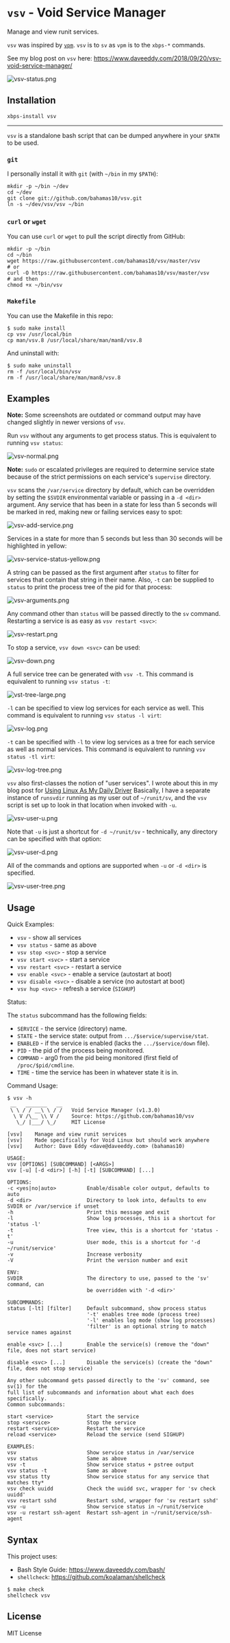 `vsv` - Void Service Manager
============================

Manage and view runit services.

`vsv` was inspired by [`vpm`](https://github.com/netzverweigerer/vpm).  `vsv` is
to `sv` as `vpm` is to the `xbps-*` commands.

See my blog post on `vsv` here: https://www.daveeddy.com/2018/09/20/vsv-void-service-manager/

![vsv-status.png](screenshots/vsv-status.png)

Installation
------------

    xbps-install vsv

---

`vsv` is a standalone bash script that can be dumped anywhere in your `$PATH`
to be used.

### `git`

I personally install it with `git` (with `~/bin` in my `$PATH`):

    mkdir -p ~/bin ~/dev
    cd ~/dev
    git clone git://github.com/bahamas10/vsv.git
    ln -s ~/dev/vsv/vsv ~/bin

### `curl` or `wget`

You can use `curl` or `wget` to pull the script directly from GitHub:

    mkdir -p ~/bin
    cd ~/bin
    wget https://raw.githubusercontent.com/bahamas10/vsv/master/vsv
    # or
    curl -O https://raw.githubusercontent.com/bahamas10/vsv/master/vsv
    # and then
    chmod +x ~/bin/vsv

### `Makefile`

You can use the Makefile in this repo:

    $ sudo make install
    cp vsv /usr/local/bin
    cp man/vsv.8 /usr/local/share/man/man8/vsv.8

And uninstall with:

    $ sudo make uninstall
    rm -f /usr/local/bin/vsv
    rm -f /usr/local/share/man/man8/vsv.8

Examples
--------

**Note:** Some screenshots are outdated or command output may have changed
slightly in newer versions of `vsv`.

Run `vsv` without any arguments to get process status.  This is equivalent to
running `vsv status`:

![vsv-normal.png](screenshots/vsv-normal.png)

**Note:** `sudo` or escalated privileges are required to determine service state
because of the strict permissions on each service's `supervise` directory.

`vsv` scans the `/var/service` directory by default, which can be overridden by
setting the `$SVDIR` environmental variable or passing in a `-d <dir>` argument.
Any service that has been in a state for less than 5 seconds will be marked
in red, making new or failing services easy to spot:

![vsv-add-service.png](screenshots/vsv-add-service.png)

Services in a state for more than 5 seconds but less than 30 seconds will be
highlighted in yellow:

![vsv-service-status-yellow.png](screenshots/vsv-service-status-yellow.png)

A string can be passed as the first argument after `status` to filter for
services that contain that string in their name.  Also, `-t` can be supplied to
`status` to print the process tree of the pid for that process:

![vsv-arguments.png](screenshots/vsv-arguments.png)

Any command other than `status` will be passed directly to the `sv` command.
Restarting a service is as easy as `vsv restart <svc>`:

![vsv-restart.png](screenshots/vsv-restart.png)

To stop a service, `vsv down <svc>` can be used:

![vsv-down.png](screenshots/vsv-down.png)

A full service tree can be generated with `vsv -t`.  This command is equivalent
to running `vsv status -t`:

![vst-tree-large.png](screenshots/vst-tree-large.png)

`-l` can be specified to view log services for each service as well.  This
command is equivalent to running `vsv status -l virt`:

![vsv-log.png](screenshots/vsv-log.png)

`-t` can be specified with `-l` to view log services as a tree for each service
as well as normal services.  This command is equivalent to running `vsv status
-tl virt`:

![vsv-log-tree.png](screenshots/vsv-log-tree.png)

`vsv` also first-classes the notion of "user services".  I wrote about this in
my blog post for [Using Linux As My Daily
Driver](https://www.daveeddy.com/2018/09/15/using-void-linux-as-my-daily-driver/)
Basically, I have a separate instance of `runsvdir` running as my user out of
`~/runit/sv`, and the `vsv` script is set up to look in that location when
invoked with `-u`.

![vsv-user-u.png](screenshots/vsv-user-u.png)

Note that `-u` is just a shortcut for `-d ~/runit/sv` - technically, any
directory can be specified with that option:

![vsv-user-d.png](screenshots/vsv-user-d.png)

All of the commands and options are supported when `-u` or `-d <dir>` is
specified.

![vsv-user-tree.png](screenshots/vsv-user-tree.png)

Usage
-----

Quick Examples:

- `vsv` - show all services
- `vsv status` - same as above
- `vsv stop <svc>` - stop a service
- `vsv start <svc>` - start a service
- `vsv restart <svc>` - restart a service
- `vsv enable <svc>` - enable a service (autostart at boot)
- `vsv disable <svc>` - disable a service (no autostart at boot)
- `vsv hup <svc>` - refresh a service (`SIGHUP`)

Status:

The `status` subcommand has the following fields:

- `SERVICE` - the service (directory) name.
- `STATE` - the service state: output from `.../$service/supervise/stat`.
- `ENABLED` - if the service is enabled (lacks the `.../$service/down` file).
- `PID` - the pid of the process being monitored.
- `COMMAND` - arg0 from the pid being monitored (first field of `/proc/$pid/cmdline`.
- `TIME` - time the service has been in whatever state it is in.

Command Usage:

    $ vsv -h
     __   _______   __
     \ \ / / __\ \ / /   Void Service Manager (v1.3.0)
      \ V /\__ \\ V /    Source: https://github.com/bahamas10/vsv
       \_/ |___/ \_/     MIT License

    [vsv]    Manage and view runit services
    [vsv]    Made specifically for Void Linux but should work anywhere
    [vsv]    Author: Dave Eddy <dave@daveeddy.com> (bahamas10)

    USAGE:
    vsv [OPTIONS] [SUBCOMMAND] [<ARGS>]
    vsv [-u] [-d <dir>] [-h] [-t] [SUBCOMMAND] [...]

    OPTIONS:
    -c <yes|no|auto>          Enable/disable color output, defaults to auto
    -d <dir>                  Directory to look into, defaults to env SVDIR or /var/service if unset
    -h                        Print this message and exit
    -l                        Show log processes, this is a shortcut for 'status -l'
    -t                        Tree view, this is a shortcut for 'status -t'
    -u                        User mode, this is a shortcut for '-d ~/runit/service'
    -v                        Increase verbosity
    -V                        Print the version number and exit

    ENV:
    SVDIR                     The directory to use, passed to the 'sv' command, can
                              be overridden with '-d <dir>'

    SUBCOMMANDS:
    status [-lt] [filter]     Default subcommand, show process status
                              '-t' enables tree mode (process tree)
                              '-l' enables log mode (show log processes)
                              'filter' is an optional string to match service names against

    enable <svc> [...]        Enable the service(s) (remove the "down" file, does not start service)

    disable <svc> [...]       Disable the service(s) (create the "down" file, does not stop service)

    Any other subcommand gets passed directly to the 'sv' command, see sv(1) for the
    full list of subcommands and information about what each does specifically.
    Common subcommands:

    start <service>           Start the service
    stop <service>            Stop the service
    restart <service>         Restart the service
    reload <service>          Reload the service (send SIGHUP)

    EXAMPLES:
    vsv                       Show service status in /var/service
    vsv status                Same as above
    vsv -t                    Show service status + pstree output
    vsv status -t             Same as above
    vsv status tty            Show service status for any service that matches tty*
    vsv check uuidd           Check the uuidd svc, wrapper for 'sv check uuidd'
    vsv restart sshd          Restart sshd, wrapper for 'sv restart sshd'
    vsv -u                    Show service status in ~/runit/service
    vsv -u restart ssh-agent  Restart ssh-agent in ~/runit/service/ssh-agent

Syntax
------

This project uses:

- Bash Style Guide: https://www.daveeddy.com/bash/
- `shellcheck`: https://github.com/koalaman/shellcheck

```
$ make check
shellcheck vsv
```

License
-------

MIT License
